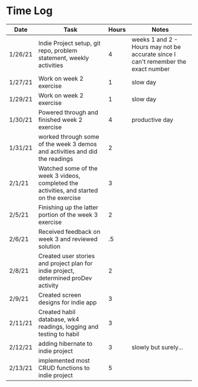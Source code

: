 # Time Log

| Date | Task | Hours | Notes|
|------|------|-------|------|
| 1/26/21| Indie Project setup, git repo, problem statement, weekly activities | 4 | weeks 1 and 2 - Hours may not be accurate since I can't remember the exact number|
|1/27/21| Work on week 2 exercise | 1 | slow day |
| 1/29/21 | Work on week 2 exercise | 1 | slow day |
| 1/30/21 | Powered through and finished week 2 exercise | 4 | productive day |
| 1/31/21 | worked through some of the week 3 demos and activities and did the readings | 2 | |
| 2/1/21 | Watched some of the week 3 videos, completed the activities, and started on the exercise | 3 ||
| 2/5/21 | Finishing up the latter portion of the week 3 exercise | 2 ||
| 2/6/21 | Received feedback on week 3 and reviewed solution | .5 ||
| 2/8/21 | Created user stories and project plan for indie project, determined proDev activity | 2 ||
| 2/9/21 | Created screen designs for indie app | 3 ||
| 2/11/21 | Created habil database, wk4 readings, logging and testing to habil | 3 ||
| 2/12/21 | adding hibernate to indie project | 3 | slowly but surely... |
| 2/13/21 | implemented most CRUD functions to indie project | 5 ||